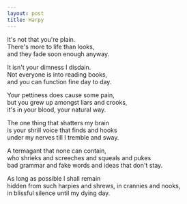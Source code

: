```yaml
---
layout: post
title: Harpy
---
```


It's not that you're plain.  
There's more to life than looks,  
and they fade soon enough anyway.

It isn't your dimness I disdain.  
Not everyone is into reading books,  
and you can function fine day to day.

Your pettiness does cause some pain,  
but you grew up amongst liars and crooks,  
it's in your blood, your natural way.

The one thing that shatters my brain  
is your shrill voice that finds and hooks  
under my nerves till I tremble and sway.

A termagant that none can contain,  
who shrieks and screeches and squeals and pukes  
bad grammar and fake words and ideas that don't stay.

As long as possible I shall remain  
hidden from such harpies and shrews, in crannies and nooks,  
in blissful silence until my dying day.
